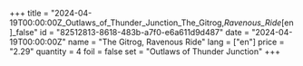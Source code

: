 +++
title = "2024-04-19T00:00:00Z_Outlaws_of_Thunder_Junction_The_Gitrog,_Ravenous_Ride_[en]_false"
id = "82512813-8618-483b-a7f0-e6a611d9d487"
date = "2024-04-19T00:00:00Z"
name = "The Gitrog, Ravenous Ride"
lang = ["en"]
price = "2.29"
quantity = 4
foil = false
set = "Outlaws of Thunder Junction"
+++
